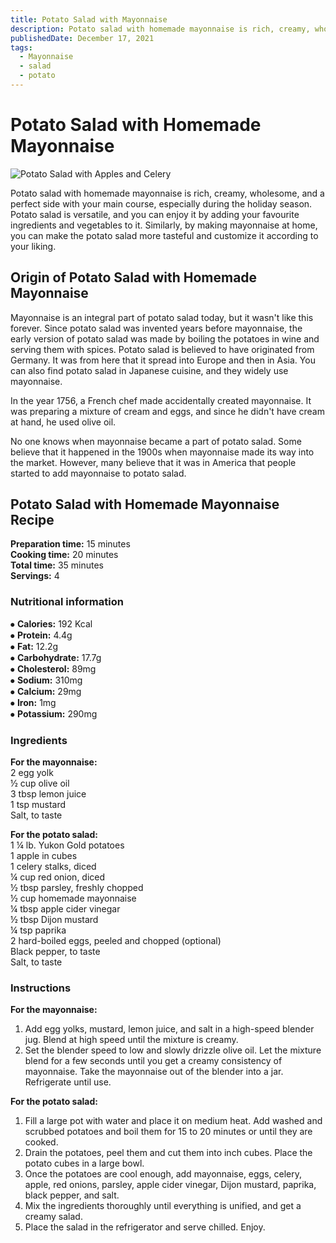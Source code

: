 ```yaml
---
title: Potato Salad with Mayonnaise
description: Potato salad with homemade mayonnaise is rich, creamy, wholesome, and a perfect side with your main course.
publishedDate: December 17, 2021
tags:
  - Mayonnaise
  - salad
  - potato
---
```


# Potato Salad with Homemade Mayonnaise

![Potato Salad with Apples and Celery](/potatosalad.jpg "image")

Potato salad with homemade mayonnaise is rich, creamy, wholesome, and a perfect side with your main course, especially during the holiday season. Potato salad is versatile, and you can enjoy it by adding your favourite ingredients and vegetables to it. Similarly, by making mayonnaise at home, you can make the potato salad more tasteful and customize it according to your liking.

## Origin of Potato Salad with Homemade Mayonnaise

Mayonnaise is an integral part of potato salad today, but it wasn&#39;t like this forever. Since potato salad was invented years before mayonnaise, the early version of potato salad was made by boiling the potatoes in wine and serving them with spices. Potato salad is believed to have originated from Germany. It was from here that it spread into Europe and then in Asia. You can also find potato salad in Japanese cuisine, and they widely use mayonnaise.

In the year 1756, a French chef made accidentally created mayonnaise. It was preparing a mixture of cream and eggs, and since he didn&#39;t have cream at hand, he used olive oil.

No one knows when mayonnaise became a part of potato salad. Some believe that it happened in the 1900s when mayonnaise made its way into the market. However, many believe that it was in America that people started to add mayonnaise to potato salad.

## Potato Salad with Homemade Mayonnaise Recipe

**Preparation time:** 15 minutes  
**Cooking time:** 20 minutes  
**Total time:** 35 minutes  
**Servings:** 4

### Nutritional information

⦁ **Calories:** 192 Kcal  
⦁ **Protein:** 4.4g  
⦁ **Fat:** 12.2g  
⦁ **Carbohydrate:** 17.7g  
⦁ **Cholesterol:** 89mg  
⦁ **Sodium:** 310mg  
⦁ **Calcium:** 29mg  
⦁ **Iron:** 1mg  
⦁ **Potassium:** 290mg

### Ingredients

**For the mayonnaise:**  
2 egg yolk  
½ cup olive oil  
3 tbsp lemon juice  
1 tsp mustard  
Salt, to taste

**For the potato salad:**  
1 ¼ lb. Yukon Gold potatoes  
1 apple in cubes  
1 celery stalks, diced  
¼ cup red onion, diced  
½ tbsp parsley, freshly chopped  
½ cup homemade mayonnaise  
¼ tbsp apple cider vinegar  
½ tbsp Dijon mustard  
¼ tsp paprika  
2 hard-boiled eggs, peeled and chopped (optional)  
Black pepper, to taste  
Salt, to taste

### Instructions

**For the mayonnaise:**

1. Add egg yolks, mustard, lemon juice, and salt in a high-speed blender jug. Blend at high speed until the mixture is creamy.
2. Set the blender speed to low and slowly drizzle olive oil. Let the mixture blend for a few seconds until you get a creamy consistency of mayonnaise. Take the mayonnaise out of the blender into a jar. Refrigerate until use.

**For the potato salad:**

1. Fill a large pot with water and place it on medium heat. Add washed and scrubbed potatoes and boil them for 15 to 20 minutes or until they are cooked.
2. Drain the potatoes, peel them and cut them into inch cubes. Place the potato cubes in a large bowl.
3. Once the potatoes are cool enough, add mayonnaise, eggs, celery, apple, red onions, parsley, apple cider vinegar, Dijon mustard, paprika, black pepper, and salt.
4. Mix the ingredients thoroughly until everything is unified, and get a creamy salad.
5. Place the salad in the refrigerator and serve chilled. Enjoy.
